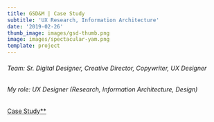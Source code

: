 ```yaml
---
title: GSD&M | Case Study
subtitle: 'UX Research, Information Architecture'
date: '2019-02-26'
thumb_image: images/gsd-thumb.png
image: images/spectacular-yam.png
template: project
---
```

###### Team: Sr. Digital Designer, Creative Director, Copywriter, UX Designer

###### My role: UX Designer (Research, Information Architecture, Design)

[Case Study](https://crypto.figmaticapp.com/share/kju89auk59525/lYBSQG4fie4LojpapePb)[**](https://crypto.figmaticapp.com/share/kju89auk59525/lYBSQG4fie4LojpapePb)
